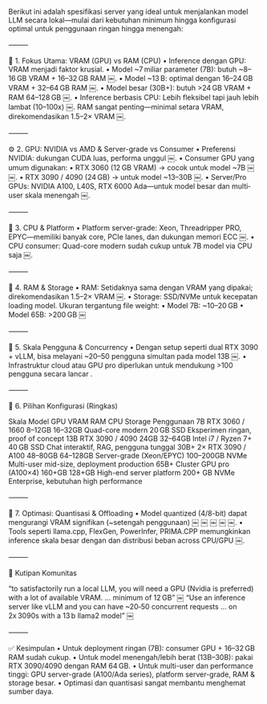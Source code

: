 Berikut ini adalah spesifikasi server yang ideal untuk menjalankan model LLM secara lokal—mulai dari kebutuhan minimum hingga konfigurasi optimal untuk penggunaan ringan hingga menengah:

⸻

🎯 1. Fokus Utama: VRAM (GPU) vs RAM (CPU)
	•	Inference dengan GPU: VRAM menjadi faktor krusial.
	•	Model ~7 miliar parameter (7B): butuh ~8–16 GB VRAM + 16–32 GB RAM  ￼.
	•	Model ~13 B: optimal dengan 16–24 GB VRAM + 32–64 GB RAM  ￼.
	•	Model besar (30B+): butuh >24 GB VRAM + RAM 64–128 GB  ￼.
	•	Inference berbasis CPU: Lebih fleksibel tapi jauh lebih lambat (10–100x)  ￼. RAM sangat penting—minimal setara VRAM, direkomendasikan 1.5–2× VRAM  ￼.

⸻

⚙️ 2. GPU: NVIDIA vs AMD & Server-grade vs Consumer
	•	Preferensi NVIDIA: dukungan CUDA luas, performa unggul  ￼.
	•	Consumer GPU yang umum digunakan:
	•	RTX 3060 (12 GB VRAM) → cocok untuk model ~7B  ￼ ￼.
	•	RTX 3090 / 4090 (24 GB) → untuk model ~13–30B  ￼.
	•	Server/Pro GPUs: NVIDIA A100, L40S, RTX 6000 Ada—untuk model besar dan multi­user skala menengah  ￼.

⸻

🧠 3. CPU & Platform
	•	Platform server-grade: Xeon, Threadripper PRO, EPYC—memiliki banyak core, PCIe lanes, dan dukungan memori ECC  ￼.
	•	CPU consumer: Quad-core modern sudah cukup untuk 7B model via CPU saja  ￼.

⸻

💾 4. RAM & Storage
	•	RAM: Setidaknya sama dengan VRAM yang dipakai; direkomendasikan 1.5–2× VRAM  ￼.
	•	Storage: SSD/NVMe untuk kecepatan loading model. Ukuran tergantung file weight:
	•	Model 7B: ~10–20 GB
	•	Model 65B: >200 GB  ￼

⸻

🧩 5. Skala Pengguna & Concurrency
	•	Dengan setup seperti dual RTX 3090 + vLLM, bisa melayani ~20–50 pengguna simultan pada model 13B  ￼.
	•	Infrastruktur cloud atau GPU pro diperlukan untuk mendukung >100 pengguna secara lancar .

⸻

📌 6. Pilihan Konfigurasi (Ringkas)

Skala Model	GPU	VRAM	RAM	CPU	Storage	Penggunaan
7B	RTX 3060 / 1660	8–12GB	16–32GB	Quad-core modern	20 GB SSD	Eksperimen ringan, proof of concept
13B	RTX 3090 / 4090	24GB	32–64GB	Intel i7 / Ryzen 7+	40 GB SSD	Chat interaktif, RAG, pengguna tunggal
30B+	2× RTX 3090 / A100	48–80GB	64–128GB	Server-grade (Xeon/EPYC)	100–200GB NVMe	Multi-user mid-size, deployment production
65B+	Cluster GPU pro (A100×4)	160+GB	128+GB	High-end server platform	200+ GB NVMe	Enterprise, kebutuhan high performance


⸻

🧪 7. Optimasi: Quantisasi & Offloading
	•	Model quantized (4/8-bit) dapat mengurangi VRAM signifikan (~setengah penggunaan)  ￼ ￼ ￼ ￼ ￼.
	•	Tools seperti llama.cpp, FlexGen, PowerInfer, PRIMA.CPP memungkinkan inference skala besar dengan dan distribusi beban across CPU/GPU  ￼.

⸻

💬 Kutipan Komunitas

“to satisfactorily run a local LLM, you will need a GPU (Nvidia is preferred) with a lot of available VRAM. … minimum of 12 GB”  ￼
“Use an inference server like vLLM and you can have ~20‑50 concurrent requests … on 2x 3090s with a 13 b llama2 model”  ￼

⸻

✅ Kesimpulan
	•	Untuk deployment ringan (7B): consumer GPU + 16–32 GB RAM sudah cukup.
	•	Untuk model menengah/lebih berat (13B–30B): pakai RTX 3090/4090 dengan RAM 64 GB.
	•	Untuk multi-user dan performance tinggi: GPU server-grade (A100/Ada series), platform server-grade, RAM & storage besar.
	•	Optimasi dan quantisasi sangat membantu menghemat sumber daya.
